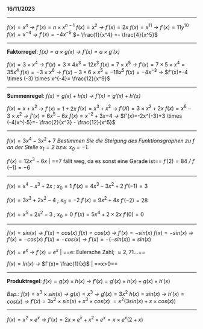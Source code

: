 **16/11/2023**
___
$f(x)=x^n$ *->* $f'(x)=n \times x^{n-1}$
$f(x)=x^2$ *->* $f'(x)=2x$
$f(x)=x^{11}$ *->* $f'(x)=11y^{10}$
$f(x)=x^{-4}$ *->* $f'(x)=-4x^{-5}$
	$= \frac{1}{x^4} =- \frac{4}{x^5}$
___
**Faktorregel**: *$f(x)=a \times g(x)$ -> $f'(x)=a \times g'(x)$*

$f(x)=3 \times x^4$ *->* $f'(x)=3 \times 4x^3=12x^3$
$f(x)=7 \times x^5$ *->* $f'(x)=7 \times 5 \times x^4=35x^4$
$f(x)=-3 \times x^6$ *->* $f'(x)-3 \times 6 \times x^5=-18x^5$
$f(x)=-4x^{-3}$ *->* $f'(x)=-4 \times (-3) \times x^{-4}= \frac{12}{x^9}$
___
**Summenregel**: *$f(x)=g(x)+h(x)$ -> $f'(x)=g'(x)+h'(x)$*

$f(x)=x+x^2$ *->* $f'(x)=1+2x$
$f(x)=x^3+x^2$ *->* $f'(X)=3 \times x^2+2x$
$f(x)=x^6-3 \times x^2$ *->* $f'(x)=6x^5-6x$
$f(x)=x^{-2}+3x{-4}$ *->* $f'(x)=-2x^{-3}+3 \times (-4)x^{-5}=- \frac{2}{x^3} - \frac{12}{x^5}$
___
$f(x)=3x^4-3x^2+7$
*Bestimmen Sie die Steigung des Funktionsgraphen zu $f$ an der Stelle $x_1=2$ bzw. $x_0=-1$.*

$f'(x)=12x^3-6x$ | ==7 fällt weg, da es sonst eine Gerade ist==
$f'(2)=84$ */* $f'(-1)=-6$
___
$f(x)=x^4-x^3+2x$ *;* $x_0=1$
	$f'(x)=4x^3-3x^2+2$
	$f'(-1)=3$

$f(x)=3x^3+2x^2-4$ *;* $x_0=-2$
	$f'(x)=9x^2+4x$
	$f'(-2)=28$

$f(x)=x^5+2x^2-3$ *;* $x_0=0$
	$f'(x)=5x^4+2 \times 2x$
	$f'(0)=0$
___
$f(x)=sin(x)$ *->* $f'(x)=cos(x)$
$f(x)=cos(x)$ *->* $f'(x)=-sin(x)$
$f(x)=-sin(x)$ *->* $f'(x)=-cos(x)$
$f'(x)=-cos(x)$ *->* $f'(x)=-(-sin(x))=sin(x)$

$f(x)=e^x$ *->* $f'(x)=e^x$ | ==e: Eulersche Zahl; $\approx 2,71 ...$==

$f(x)=ln(x)$ *->* $f'(x)= \frac{1}{x}$ | ==x>0==
___
**Produktregel**: $f(x)=g(x) \times h(x)$ *->* $f'(x)=g'(x) \times h(x)+g(x) \times h'(x)$

*Bsp.*: $f(x)=x^3 \times sin(x)$ *->* $g(x)=x^3$ *->* $g'(x)=3x^2$
					  $h(x)=sin(x)$ *->* $h'(x)=cos(x)$
*->* $f'(x)=3x^2 \times sin(x)+x^3 \times cos(x)$
	$=x^2(3sin(x)+x \times cos(x))$
___
$f(x)=x^2 \times e^x$ *->* $f'(x)=2x \times e^x+x^2 \times e^x=x \times e^x(2+x)$
